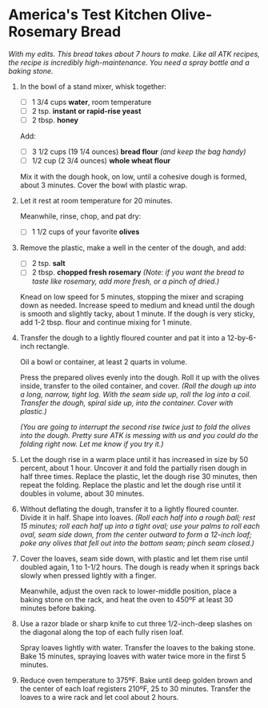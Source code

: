 # America's Test Kitchen Olive-Rosemary Bread

*With my edits.
This bread takes about 7 hours to make.
Like all ATK recipes, the recipe is incredibly high-maintenance.
You need a spray bottle and a baking stone.*

1.  In the bowl of a stand mixer, whisk together:

    * [ ] 1 3/4 cups **water**, room temperature
    * [ ] 2 tsp. **instant or rapid-rise yeast**
    * [ ] 2 tbsp. **honey**

    Add:

    * [ ] 3 1/2 cups (19 1/4 ounces) **bread flour** *(and keep the bag handy)*
    * [ ] 1/2 cup (2 3/4 ounces) **whole wheat flour**

    Mix it with the dough hook, on low, until a cohesive dough is formed, about 3 minutes.
    Cover the bowl with plastic wrap.

2.  Let it rest at room temperature for 20 minutes.

    Meanwhile, rinse, chop, and pat dry:

    * [ ] 1 1/2 cups of your favorite **olives**

3.  Remove the plastic, make a well in the center of the dough, and add:

    * [ ] 2 tsp. **salt**
    * [ ] 2 tbsp. **chopped fresh rosemary** *(Note: if you want the bread to taste like rosemary, add more fresh, or a pinch of dried.)*

    Knead on low speed for 5 minutes, stopping the mixer and scraping down as needed.
    Increase speed to medium and knead until the dough is smooth and slightly tacky, about 1 minute.
    If the dough is very sticky, add 1-2 tbsp. flour and continue mixing for 1 minute.

4.  Transfer the dough to a lightly floured counter and pat it into a 12-by-6-inch rectangle.

    Oil a bowl or container, at least 2 quarts in volume.

    Press the prepared olives evenly into the dough.
    Roll it up with the olives inside, transfer to the oiled container, and cover.
    *(Roll the dough up into a long, narrow, tight log.
    With the seam side up, roll the log into a coil.
    Transfer the dough, spiral side up, into the container.
    Cover with plastic.)*

    *(You are going to interrupt the second rise twice just to fold the olives into the dough.
    Pretty sure ATK is messing with us and you could do the folding right now.
    Let me know if you try it.)*

5.  Let the dough rise in a warm place until it has increased in size by 50 percent, about 1 hour.
    Uncover it and fold the partially risen dough in half three times.
    Replace the plastic, let the dough rise 30 minutes, then repeat the folding.
    Replace the plastic and let the dough rise until it doubles in volume, about 30 minutes.

6.  Without deflating the dough, transfer it to a lightly floured counter.
    Divide it in half.
    Shape into loaves.
    *(Roll each half into a rough ball; rest 15 minutes;
    roll each half up into a tight oval;
    use your palms to roll each oval, seam side down, from the center outward to form a 12-inch loaf;
    poke any olives that fell out into the bottom seam;
    pinch seam closed.)*

7.  Cover the loaves, seam side down, with plastic
    and let them rise until doubled again, 1 to 1-1/2 hours.
    The dough is ready when it springs back slowly when pressed lightly with a finger.

    Meanwhile, adjust the oven rack to lower-middle position,
    place a baking stone on the rack, and heat the oven to 450ºF
    at least 30 minutes before baking.

8.  Use a razor blade or sharp knife to cut three 1/2-inch-deep slashes on the diagonal
    along the top of each fully risen loaf.

    Spray loaves lightly with water.
    Transfer the loaves to the baking stone.
    Bake 15 minutes, spraying loaves with water twice more in the first 5 minutes.

9.  Reduce oven temperature to 375ºF.
    Bake until deep golden brown and the center of each loaf registers 210ºF, 25 to 30 minutes.
    Transfer the loaves to a wire rack and let cool about 2 hours.
